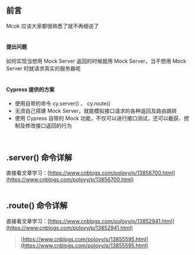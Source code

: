 
## 前言
Mcok 应该大家都很熟悉了就不再细说了  
 

#### 提出问题
如何实现当想用 Mock Server 返回的时候就用 Mock Server，当不想用 Mock Server 时就请求真实的服务器呢  
 

#### Cypress 提供的方案

- 使用自带的命令 cy.server() 、 cy.route()
- 无须自己搭建 Mock Server，就能模拟接口请求的各种返回及路由跳转
- 使用 Cypress 自带的 Mock 功能，不仅可以进行接口测试，还可以截获、控制及修改接口返回的行为

 

## .server() 命令详解
直接看文章学习：[https://www.cnblogs.com/poloyy/p/13856700.html](https://www.cnblogs.com/poloyy/p/13856700.html)  
 

## .route() 命令详解
直接看文章学习：[https://www.cnblogs.com/poloyy/p/13852941.html](https://www.cnblogs.com/poloyy/p/13852941.html)

> [https://www.cnblogs.com/poloyy/p/13855595.html](https://www.cnblogs.com/poloyy/p/13855595.html)

